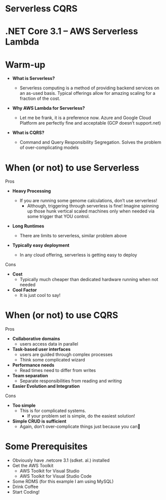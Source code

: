 # Serverless CQRS

# .NET Core 3.1 – AWS Serverless Lambda

# Warm-up

* __What is Serverless?__
  * Serverless computing is a method of providing backend services on an as\-used basis\.  Typical offerings allow for amazing scaling for a fraction of the cost\.
* __Why AWS Lambda for Serverless?__
  * Let me be frank\, it is a preference now\.  Azure and Google Cloud Platform are perfectly fine and acceptable \(GCP doesn’t support\.net\)

* __What is CQRS?__
  * Command and Query Responsibility Segregation\.  Solves the problem of over\-complicating models

# When (or not) to use Serverless

Pros
* __Heavy Processing__
  * If you are running some genome calculations\, don’t use serverless\!
    * Although\, triggering through serverless is fine\!  Imagine spinning up those hunk vertical scaled machines only when needed via some trigger that YOU control\.
* __Long Runtimes__
  * There are limits to serverless\, similar problem above

* __Typically easy deployment__
  * In any cloud offering\, serverless is getting easy to deploy
  
Cons


* __Cost__
  * Typically much cheaper than dedicated hardware running when not needed
* __Cool Factor__
  * It is just cool to say\!

# When (or not) to use CQRS

Pros

* __Collaborative domains__
  * users access data in parallel
* __Task\-based user interfaces__
  * users are guided through complex processes
  * Think some complicated wizard
* __Performance needs__
  * Read times need to differ from writes
* __Team separation__
  * Separate responsibilities from reading and writing
* __Easier Evolution and Integration__

Cons

* __Too simple__
  * This is for complicated systems\.
    * If your problem set is simple\, do the easiest solution\!
* __Simple CRUD is sufficient__
  * Again\, don’t over\-complicate things just because you can

# Some Prerequisites

* Obviously have \.netcore 3\.1 \(sdket\. al\.\) installed
* Get the AWS Toolkit
  * AWS Toolkit for Visual Studio
  * AWS Toolkit for Visual Studio Code
* Some RDMS \(for this example I am using MySQL\)
* Drink Coffee
* Start Coding\!
